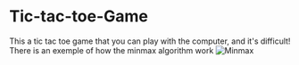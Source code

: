 # Tic-tac-toe-Game
This a tic tac toe game that you can play with the computer, and it's difficult!
There is  an exemple of how the minmax algorithm work
![Minmax](https://i2.wp.com/theoryofprogramming.com/wp-content/uploads/2017/12/minimax-1.jpg)
